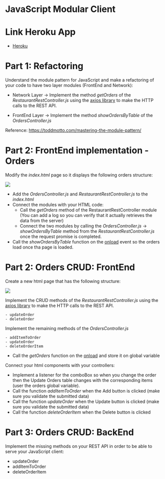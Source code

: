 # JavaScript Modular Client

# Link Heroku App
- [Heroku](https://cryptic-tundra-17739.herokuapp.com)

# Part 1: Refactoring

Understand the module pattern for JavaScript and make a refactoring of your code to have two layer modules (FrontEnd and Network):

- Network Layer -> Implement the method *getOrders* of the *RestaurantRestController.js* using the [axios library](https://github.com/axios/axios) to make the HTTP calls to the REST API.
 
    
- FrontEnd Layer -> Implement the method *showOrdersByTable* of the *OrdersController.js*
    
  
Reference: https://toddmotto.com/mastering-the-module-pattern/


# Part 2: FrontEnd implementation - Orders

Modify the *index.html* page so it displays the following orders structure:

![](img/orders.png)

- Add the *OrdersController.js* and *RestaurantRestController.js* to the *index.html*
- Connect the modules with your HTML code:
    - Call the *getOrders* method of the RestaurantRestController module (You can add a log so you can verify that it actually retrieves the data from the server)
    - Connect the two modules by calling the  *OrdersController.js* -> *showOrdersByTable* method from the *RestaurantRestController.js* once the request promise is completed.
- Call the *showOrdersByTable* function on the [onload](https://www.w3schools.com/tags/ev_onload.asp) event so the orders load once tha page is loaded.


# Part 2: Orders CRUD: FrontEnd

Create a new html page that has the following structure:

![](img/update-orders.png)


Implement the CRUD methods of the *RestaurantRestController.js* using the [axios library](https://github.com/axios/axios) to make the HTTP calls to the REST API.

    - updateOrder
    - deleteOrder
    
    
Implement the remaining methods of the *OrdersController.js*

    - addItemToOrder
    - updateOrder
    - deleteOrderItem
    
- Call the *getOrders* function on the [onload](https://www.w3schools.com/tags/ev_onload.asp) and store it on global variable    
    
Connect your html components with your controllers:

   - Implement a listener for the comboBox so when you change the order then the Update Orders table changes with the corresponding items (user the orders global variable).
   - Call the function *addItemToOrder* when the Add button is clicked (make sure you validate the submitted data)
   - Call the function *updateOrder* when the Update button is clicked (make sure you validate the submitted data)
   - Call the function *deleteOrderItem* when the Delete button is clicked
   
# Part 3: Orders CRUD: BackEnd   

Implement the missing methods on your REST API in order to be able to serve your JavaScript client:

- updateOrder
- addItemToOrder
- deleteOrderItem
 
